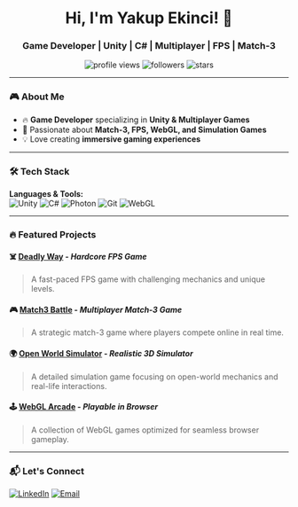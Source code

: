 <h1 align="center">Hi, I'm Yakup Ekinci! 👋</h1>
<h3 align="center">Game Developer | Unity | C# | Multiplayer | FPS | Match-3</h3>

<p align="center">
  <img src="https://komarev.com/ghpvc/?username=yakupekinci&color=blueviolet" alt="profile views" />
  <img src="https://img.shields.io/github/followers/yakupekinci?style=social" alt="followers" />
  <img src="https://img.shields.io/github/stars/yakupekinci?style=social" alt="stars" />
</p>

---

### 🎮 About Me
- 🔥 **Game Developer** specializing in **Unity & Multiplayer Games**
- 🎯 Passionate about **Match-3, FPS, WebGL, and Simulation Games**
- 💡 Love creating **immersive gaming experiences**

---

### 🛠️ Tech Stack
**Languages & Tools:**  
![Unity](https://img.shields.io/badge/-Unity-100000?style=for-the-badge&logo=unity&logoColor=white)
![C#](https://img.shields.io/badge/-C%23-239120?style=for-the-badge&logo=c-sharp&logoColor=white)
![Photon](https://img.shields.io/badge/-Photon%20Fusion-004680?style=for-the-badge&logo=photon&logoColor=white)
![Git](https://img.shields.io/badge/-Git-F05032?style=for-the-badge&logo=git&logoColor=white)
![WebGL](https://img.shields.io/badge/-WebGL-E34F26?style=for-the-badge&logo=webgl&logoColor=white)

---

### 🔥 Featured Projects
#### ☠️ [Deadly Way](https://github.com/yakupekinci/DeadlyWay) - *Hardcore FPS Game*
> A fast-paced FPS game with challenging mechanics and unique levels.

#### 🎮 [Match3 Battle](https://github.com/yakupekinci/Match3Battle) - *Multiplayer Match-3 Game*
> A strategic match-3 game where players compete online in real time.

#### 🌍 [Open World Simulator](https://github.com/yakupekinci/OpenWorldSim) - *Realistic 3D Simulator*
> A detailed simulation game focusing on open-world mechanics and real-life interactions.

#### 🕹️ [WebGL Arcade](https://github.com/yakupekinci/WebGLArcade) - *Playable in Browser*
> A collection of WebGL games optimized for seamless browser gameplay.

---

### 📬 Let's Connect
[![LinkedIn](https://img.shields.io/badge/-LinkedIn-0077B5?style=for-the-badge&logo=linkedin&logoColor=white)](https://linkedin.com/in/yakup-ekinci-b70188235/)
[![Email](https://img.shields.io/badge/-Email-D14836?style=for-the-badge&logo=gmail&logoColor=white)](mailto:yakup.ekiinci@gmail.com)
